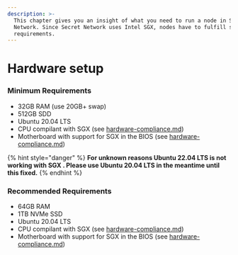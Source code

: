 ```yaml
---
description: >-
  This chapter gives you an insight of what you need to run a node in Secret
  Network. Since Secret Network uses Intel SGX, nodes have to fulfill special
  requirements.
---
```


# Hardware setup

### **Minimum Requirements**

* 32GB RAM (use 20GB+ swap)
* 512GB SDD
* Ubuntu 20.04 LTS
* CPU compilant with SGX (see [hardware-compliance.md](../../node-runners/hardware-compliance.md "mention"))
* Motherboard with support for SGX in the BIOS (see [hardware-compliance.md](../../node-runners/hardware-compliance.md "mention"))

{% hint style="danger" %}
**For unknown reasons Ubuntu 22.04 LTS is not working with SGX . Please use Ubuntu 20.04 LTS in the meantime until this fixed.**
{% endhint %}

### **Recommended Requirements**

* 64GB RAM
* 1TB NVMe SSD
* Ubuntu 20.04 LTS
* CPU compilant with SGX (see [hardware-compliance.md](../../node-runners/hardware-compliance.md "mention"))
* Motherboard with support for SGX in the BIOS (see [hardware-compliance.md](../../node-runners/hardware-compliance.md "mention"))
